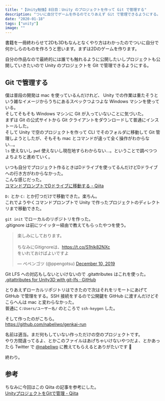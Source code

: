 ```yaml
---
title: "【Unity勉強】8日目：Unity のプロジェクトを作って Git で管理する"
description: "ついに自分でゲームを作るのでとりあえず Git で管理できるようにする。"
date: "2020-01-18"
tags: ["unity"]
image: ""
---
```


書籍を一冊終わらせて2Dも3Dもなんとなくやり方はわかったのでついに自分で何かしらのものを作ろうと思います。まずは2Dのゲームを作ります。

自分の作品なので最終的には誰でも触れるように公開したいしプロジェクトも公開していきたいので Unity のプロジェクトを Git で管理できるようにする。

## Git で管理する

僕は普段の開発は mac を使っているんだけれど、 Unity での作業は重たそうという雑なイメージからうちにあるスペックつよつよな Windows マシンを使っている。  
そしてそもそも Windows マシンに Git が入っていないことに気づいた。  
まずは Git の公式サイトから Git クライアントをダウンロードして普通にインストールした。  
そして Unity で空のプロジェクトを作って CLI でそのフォルダに移動して Git 管理しようとしたが、そもそも mac とコマンドが違って全く操作がわからない…。  
`ls` 使えないし `pwd` 使えないし現在地すらわからない…。ということで調べつつよちよちと進めていく。

いつも自分でプロジェクト作るときはDドライブを使ってるんだけどDドライブへの行き方がわからなかった。  
こんな感じだった。  
[コマンドプロンプトでDドライブに移動する - Qiita](https://qiita.com/Nemy/items/3ab1f91010ea9908d673)

`D:` とか `C:` とか打つだけで移動できた。楽ちん。  
これでようやくコマンドプロンプトで Unity で作ったプロジェクトのディレクトリまで移動できた。

`git init` でローカルのリポジトリを作った。  
.gitignore は前にツイッター経由で教えてもらったやつを使う。

<blockquote class="twitter-tweet"><p lang="ja" dir="ltr">楽しみにしております。<br><br>ちなみにGitignoreは、<a href="https://t.co/S1hlk82NXc">https://t.co/S1hlk82NXc</a><br>をいれておけばよいですよ</p>&mdash; ぺペンゴツ (@ppengotsu) <a href="https://twitter.com/ppengotsu/status/1204205117982953472?ref_src=twsrc%5Etfw">December 10, 2019</a></blockquote> <script async src="https://platform.twitter.com/widgets.js" charset="utf-8"></script>

Git LFS への対応もしないといけないので .gitattributes はこれを使った。  
[.gitattributes for Unity3D with git-lfs · GitHub](https://gist.github.com/nemotoo/b8a1c3a0f1225bb9231979f389fd4f3f)

とりあえずローカルリポジトリはできたので次はそれをリモートにあげて GitHub で管理をする。SSH 接続をするので公開鍵を GitHub に渡すんだけどそこらへんは mac と変わらなかった。  
普通に `C:Users/ユーザー名/` のところで `ssh-keygen` した。

そして作ったのがこちら。  
https://github.com/nabeliwo/genkai-run

名前は適当。まだ何もしていない作っただけの空のプロジェクトです。  
やり方間違ってるよ、とかこのファイルはあげちゃいけないやつだよ、とかあったら Twitter で [@nabeliwo](https://twitter.com/nabeliwo) に教えてもらえるとありがたいです :pray:

終わり。

## 参考

ちなみに今回はこの Qiita の記事を参考にした。  
[UnityプロジェクトをGitで管理 - Qiita](https://qiita.com/cs1000/items/07368892a599b2b7b836)

